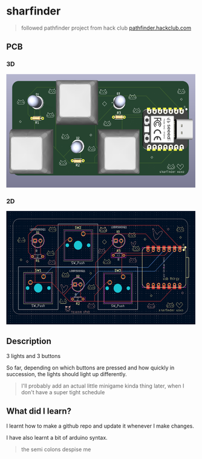 # sharfinder

 > followed pathfinder project from hack club [pathfinder.hackclub.com](https://pathfinder.hackclub.com/)

## PCB

### 3D

<img src="\sharfinder - all\imgs\sharfinderPCB.png" alt="sharfinder PCB 3d CAD rendering" style="height: 300px; width:500px;"/>

### 2D

<img src="\sharfinder - all\imgs\pcb_2d.png" alt="sharfinder PCB 2d CAD rendering" style="height: 300px; width:500px;"/>

## Description
3 lights and 3 buttons

So far, depending on which buttons are pressed and how quickly in succession, the lights should light up differently.

> I'll probably add an actual little minigame kinda thing later,  when I don't have a super tight schedule

## What did I learn?

I learnt how to make a github repo and update it whenever I make changes.

I have also learnt a bit of arduino syntax.
> the semi colons despise me
